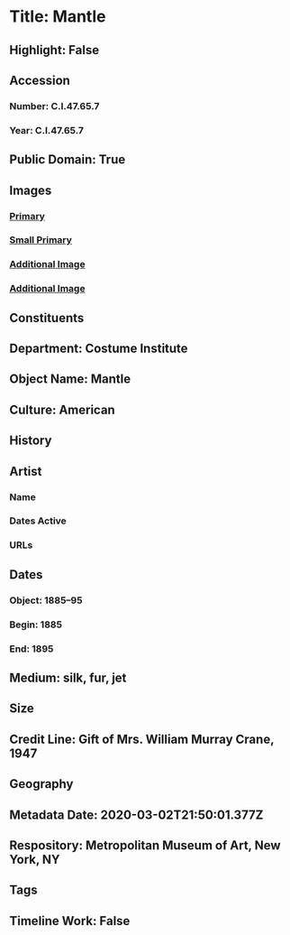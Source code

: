 # Title: Mantle
## Highlight: False
## Accession
### Number: C.I.47.65.7
### Year: C.I.47.65.7
## Public Domain: True
## Images
### [Primary](https://images.metmuseum.org/CRDImages/ci/original/CI47.65.7_F.jpg)
### [Small Primary](https://images.metmuseum.org/CRDImages/ci/web-large/CI47.65.7_F.jpg)
### [Additional Image](https://images.metmuseum.org/CRDImages/ci/original/CI47.65.7_B.jpg)
### [Additional Image](https://images.metmuseum.org/CRDImages/ci/original/CI47.65.7_label.jpg)
## Constituents
## Department: Costume Institute
## Object Name: Mantle
## Culture: American
## History
## Artist
### Name
### Dates Active
### URLs
## Dates
### Object: 1885–95
### Begin: 1885
### End: 1895
## Medium: silk, fur, jet
## Size
## Credit Line: Gift of Mrs. William Murray Crane, 1947
## Geography
## Metadata Date: 2020-03-02T21:50:01.377Z
## Respository: Metropolitan Museum of Art, New York, NY
## Tags
## Timeline Work: False